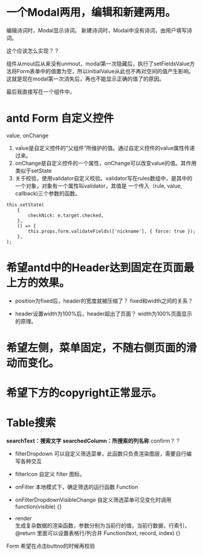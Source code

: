 # 一个Modal两用，编辑和新建两用。
编辑诗词时，Modal显示诗词。
新建诗词时，Modal中没有诗词，由用户填写诗词。

这个应该怎么实现？？

组件从mout后从来没有unmout，modal第一次隐藏后，执行了setFieldsValue方法将Form表单中的值置为空，所以initialValue从此也不再对空间的值产生影响。这就是现在modal第一次消失后，再也不能显示正确的值了的原因。

最后我直接写在一个组件中。

# antd Form 自定义控件
value, onChange
1. value是自定义控件的“父组件”所维护的值。通过自定义控件的value属性传递过来。
2. onChange是自定义控件的一个属性，onChange可以改变value的值。其作用类似于setState
3. 关于校验，使用validator自定义校验。validator写在rules数组中，是其中的一个对象，对象有一个属性叫validator，其值是
一个传入（rule, value, callback)三个参数的函数。


```
this.setState(
    {
        checkNick: e.target.checked,
    },
    () => {
        this.props.form.validateFields(['nickname'], { force: true });
    },
);
```



# 希望antd中的Header达到固定在页面最上方的效果。
- position为fixed后，header的宽度就被压缩了？
fixed和width之间的关系？

- header设置width为100%后，header超出了页面？
width为100%页面显示的原理。

# 希望左侧，菜单固定，不随右侧页面的滑动而变化。

# 希望下方的copyright正常显示。




# Table搜索
**searchText：搜索文字**
**searchedColumn：所搜索的列名称**
confirm？？
- filterDropdown
可以自定义筛选菜单，此函数只负责渲染图层，需要自行编写各种交互

- filterIcon
自定义 filter 图标。

- onFilter
本地模式下，确定筛选的运行函数  Function

- onFilterDropdownVisibleChange	
自定义筛选菜单可见变化时调用    function(visible) {}	

- render	                        
生成复杂数据的渲染函数，参数分别为当前行的值，当前行数据，行索引，@return 里面可以设置表格行/列合并	Function(text, record, index) {}






Form 希望在点击buttno的时候再校验





























































